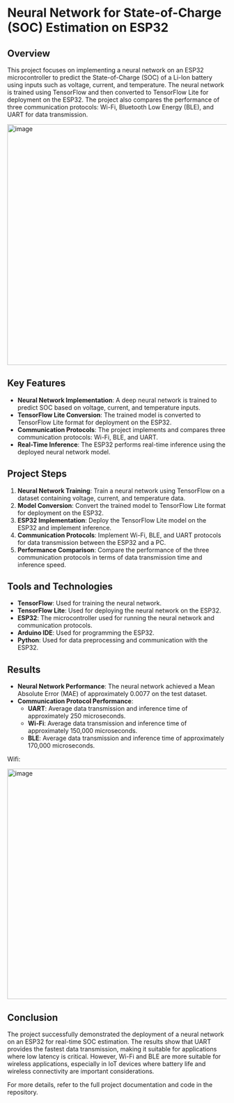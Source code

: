 # Neural Network for State-of-Charge (SOC) Estimation on ESP32

## Overview
This project focuses on implementing a neural network on an ESP32 microcontroller to predict the State-of-Charge (SOC) of a Li-Ion battery using inputs such as voltage, current, and temperature. The neural network is trained using TensorFlow and then converted to TensorFlow Lite for deployment on the ESP32. The project also compares the performance of three communication protocols: Wi-Fi, Bluetooth Low Energy (BLE), and UART for data transmission.

<img width="867" height="553" alt="image" src="https://github.com/user-attachments/assets/496713ab-9e2e-4d4a-ba68-39add8593176" />


## Key Features
- **Neural Network Implementation**: A deep neural network is trained to predict SOC based on voltage, current, and temperature inputs.
- **TensorFlow Lite Conversion**: The trained model is converted to TensorFlow Lite format for deployment on the ESP32.
- **Communication Protocols**: The project implements and compares three communication protocols: Wi-Fi, BLE, and UART.
- **Real-Time Inference**: The ESP32 performs real-time inference using the deployed neural network model.

## Project Steps
1. **Neural Network Training**: Train a neural network using TensorFlow on a dataset containing voltage, current, and temperature data.
2. **Model Conversion**: Convert the trained model to TensorFlow Lite format for deployment on the ESP32.
3. **ESP32 Implementation**: Deploy the TensorFlow Lite model on the ESP32 and implement inference.
4. **Communication Protocols**: Implement Wi-Fi, BLE, and UART protocols for data transmission between the ESP32 and a PC.
5. **Performance Comparison**: Compare the performance of the three communication protocols in terms of data transmission time and inference speed.

## Tools and Technologies
- **TensorFlow**: Used for training the neural network.
- **TensorFlow Lite**: Used for deploying the neural network on the ESP32.
- **ESP32**: The microcontroller used for running the neural network and communication protocols.
- **Arduino IDE**: Used for programming the ESP32.
- **Python**: Used for data preprocessing and communication with the ESP32.

## Results
- **Neural Network Performance**: The neural network achieved a Mean Absolute Error (MAE) of approximately 0.0077 on the test dataset.
- **Communication Protocol Performance**:
  - **UART**: Average data transmission and inference time of approximately 250 microseconds.
  - **Wi-Fi**: Average data transmission and inference time of approximately 150,000 microseconds.
  - **BLE**: Average data transmission and inference time of approximately 170,000 microseconds.

 Wifi:
 
  <img width="586" height="529" alt="image" src="https://github.com/user-attachments/assets/d44b083c-29a7-4db5-84d1-1f7e2677db26" />


## Conclusion
The project successfully demonstrated the deployment of a neural network on an ESP32 for real-time SOC estimation. The results show that UART provides the fastest data transmission, making it suitable for applications where low latency is critical. However, Wi-Fi and BLE are more suitable for wireless applications, especially in IoT devices where battery life and wireless connectivity are important considerations.

For more details, refer to the full project documentation and code in the repository.
